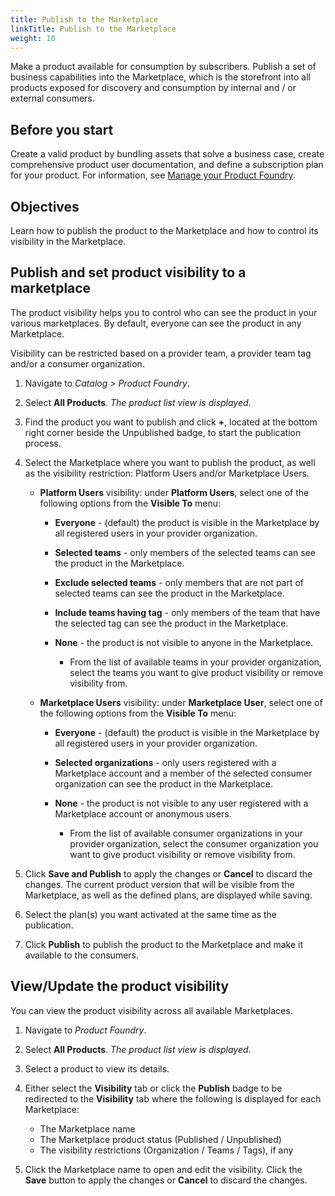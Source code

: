 ```yaml
---
title: Publish to the Marketplace
linkTitle: Publish to the Marketplace
weight: 10
---
```


Make a product available for consumption by subscribers. Publish a set of business capabilities into the Marketplace, which is the storefront into all products exposed for discovery and consumption by internal and / or external consumers.

## Before you start

Create a valid product by bundling assets that solve a business case, create comprehensive product user documentation, and define a subscription plan for your product. For information, see [Manage your Product Foundry](/docs/manage_product_foundry/).

## Objectives

Learn how to publish the product to the Marketplace and how to control its visibility in the Marketplace.

## Publish and set product visibility to a marketplace

The product visibility helps you to control who can see the product in your various marketplaces. By default, everyone can see the product in any Marketplace.

Visibility can be restricted based on a provider team, a provider team tag and/or a consumer organization.

1. Navigate to *Catalog > Product Foundry*.
2. Select **All Products**. *The product list view is displayed*.
3. Find the product you want to publish and click **+**, located at the bottom right corner beside the Unpublished badge, to start the publication process. 
4. Select the Marketplace where you want to publish the product, as well as the visibility restriction: Platform Users and/or Marketplace Users.
    
    * **Platform Users** visibility: under **Platform Users**, select one of the following options from the **Visible To** menu:

        * **Everyone** - (default) the product is visible in the Marketplace by all registered users in your provider organization.
        * **Selected teams** - only members of the selected teams can see the product in the Marketplace.
        * **Exclude selected teams** - only members that are not part of selected teams can see the product in the Marketplace.
        * **Include teams having tag** - only members of the team that have the selected tag can see the product in the Marketplace.
        * **None** - the product is not visible to anyone in the Marketplace.

            * From the list of available teams in your provider organization, select the teams you want to give product visibility or remove visibility from.

    * **Marketplace Users** visibility: under **Marketplace User**, select one of the following options from the **Visible To** menu:

        * **Everyone** - (default) the product is visible in the Marketplace by all registered users in your provider organization.
        * **Selected organizations** - only users registered with a Marketplace account and a member of the selected consumer organization can see the product in the Marketplace.
        * **None** - the product is not visible to any user registered with a Marketplace account or anonymous users.

            * From the list of available consumer organizations in your provider organization, select the consumer organization you want to give product visibility or remove visibility from.

5. Click **Save and Publish** to apply the changes or **Cancel** to discard the changes. The current product version that will be visible from the Marketplace, as well as the defined plans, are displayed while saving.
6. Select the plan(s) you want activated at the same time as the publication.
7. Click **Publish** to publish the product to the Marketplace and make it available to the consumers.

## View/Update the product visibility

You can view the product visibility across all available Marketplaces.

1. Navigate to *Product Foundry*.
2. Select **All Products**. *The product list view is displayed*.
3. Select a product to view its details.
4. Either select the **Visibility** tab or click the **Publish** badge to be redirected to the **Visibility** tab where the following is displayed for each Marketplace:

    * The Marketplace name
    * The Marketplace product status (Published / Unpublished)
    * The visibility restrictions (Organization / Teams / Tags), if any

5. Click the Marketplace name to open and edit the visibility. Click the **Save** button to apply the changes or **Cancel** to discard the changes.
